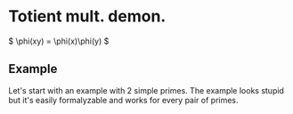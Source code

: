 # Totient mult. demon.
$ \phi(xy) = \phi(x)\phi(y) $
## Example
Let's start with an example with 2 simple primes. The example looks stupid but it's easily formalyzable and works for every pair of primes.

